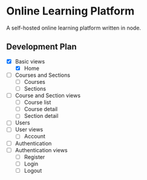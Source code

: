 # Online Learning Platform

A self-hosted online learning platform written in node.

## Development Plan

- [x] Basic views
  - [x] Home
- [ ] Courses and Sections
  - [ ] Courses
  - [ ] Sections
- [ ] Course and Section views
  - [ ] Course list
  - [ ] Course detail
  - [ ] Section detail
- [ ] Users
- [ ] User views
  - [ ] Account
- [ ] Authentication
- [ ] Authentication views
  - [ ] Register
  - [ ] Login
  - [ ] Logout
